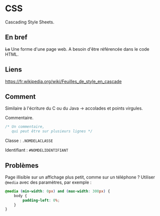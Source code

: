 # CSS 
Cascading Style Sheets. 

## En bref 
~~La~~ Une forme d'une page web. 
A besoin d'être référencée dans le code HTML. 

## Liens 
https://fr.wikipedia.org/wiki/Feuilles_de_style_en_cascade 


## Comment 
Similaire à l'écriture du C ou du Java -> accolades et points virgules. 

Commentaire. 
```css
/* Un commentaire, 
   qui peut être sur plusieurs lignes */
```

Classe : `.NOMDELACLASSE`

Identifiant : `#NOMDELIDENTIFIANT`

## Problèmes 
Page illisible sur un affichage plus petit, comme sur un téléphone ? 
Utiliser `@media` avec des paramètres, par exemple : 
```css
@media (min-width: 0px) and (max-width: 300px) {
	body {
		padding-left: 0%;
	}
}
```


